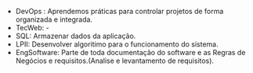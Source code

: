 * DevOps : Aprendemos práticas para controlar projetos de forma organizada e integrada.
* TecWeb: -
* SQL: Armazenar dados da aplicação.
* LPII: Desenvolver algoritimo para o funcionamento do sistema. 
* EngSoftware: Parte de toda documentação do software e as Regras de Negócios e requisitos.(Analise e levantamento de requisitos).
